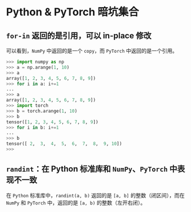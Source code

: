 # Python & PyTorch 暗坑集合

## `for-in` 返回的是引用，可以 in-place 修改

可以看到，`NumPy` 中返回的是一个 `copy`，而 `PyTorch` 中返回的是一个引用。

```python
>>> import numpy as np
>>> a = np.arange(1, 10)
>>> a
array([1, 2, 3, 4, 5, 6, 7, 8, 9])
>>> for i in a: i+=1
...
>>> a
array([1, 2, 3, 4, 5, 6, 7, 8, 9])
>>> import torch
>>> b = torch.arange(1, 10)
>>> b
tensor([1, 2, 3, 4, 5, 6, 7, 8, 9])
>>> for i in b: i+=1
...
>>> b
tensor([ 2,  3,  4,  5,  6,  7,  8,  9, 10])
>>>
```

## `randint`：在 Python 标准库和 `NumPy`、`PyTorch` 中表现不一致

在 `Python` 标准库中，`randint(a, b)` 返回的是 `[a, b]` 的整数（闭区间），而在 `NumPy` 和 `PyTorch` 中，返回的是 `[a, b)` 的整数（左开右闭）。
